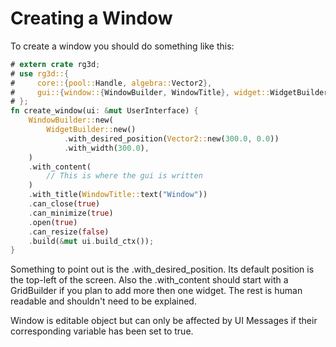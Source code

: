 # Creating a Window

To create a window you should do something like this:

```rust
# extern crate rg3d;
# use rg3d::{
#     core::{pool::Handle, algebra::Vector2},
#     gui::{window::{WindowBuilder, WindowTitle}, widget::WidgetBuilder, UiNode, UserInterface},
# };
fn create_window(ui: &mut UserInterface) {
    WindowBuilder::new(
        WidgetBuilder::new()
            .with_desired_position(Vector2::new(300.0, 0.0))
            .with_width(300.0),
    )
    .with_content(
        // This is where the gui is written
    )
    .with_title(WindowTitle::text("Window"))
    .can_close(true)
    .can_minimize(true)
    .open(true)
    .can_resize(false)
    .build(&mut ui.build_ctx());
}
```

Something to point out is the .with_desired_position. Its default 
position is the top-left of the screen. Also the .with_content should 
start with a GridBuilder if you plan to add more then one widget. The
rest is human readable and shouldn't need to be explained.

Window is editable object but can only be affected by UI Messages if
their corresponding variable has been set to true.
